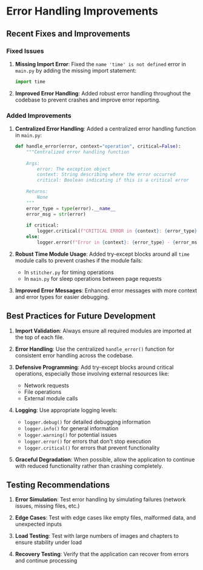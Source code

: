 # Error Handling Improvements

## Recent Fixes and Improvements

### Fixed Issues

1. **Missing Import Error**: Fixed the `name 'time' is not defined` error in `main.py` by adding the missing import statement:
   ```python
   import time
   ```

2. **Improved Error Handling**: Added robust error handling throughout the codebase to prevent crashes and improve error reporting.

### Added Improvements

1. **Centralized Error Handling**: Added a centralized error handling function in `main.py`:
   ```python
   def handle_error(error, context="operation", critical=False):
       """Centralized error handling function
       
       Args:
           error: The exception object
           context: String describing where the error occurred
           critical: Boolean indicating if this is a critical error
           
       Returns:
           None
       """
       error_type = type(error).__name__
       error_msg = str(error)
       
       if critical:
           logger.critical(f"CRITICAL ERROR in {context}: {error_type} - {error_msg}")
       else:
           logger.error(f"Error in {context}: {error_type} - {error_msg}")
   ```

2. **Robust Time Module Usage**: Added try-except blocks around all `time` module calls to prevent crashes if the module fails:
   - In `stitcher.py` for timing operations
   - In `main.py` for sleep operations between page requests

3. **Improved Error Messages**: Enhanced error messages with more context and error types for easier debugging.

## Best Practices for Future Development

1. **Import Validation**: Always ensure all required modules are imported at the top of each file.

2. **Error Handling**: Use the centralized `handle_error()` function for consistent error handling across the codebase.

3. **Defensive Programming**: Add try-except blocks around critical operations, especially those involving external resources like:
   - Network requests
   - File operations
   - External module calls

4. **Logging**: Use appropriate logging levels:
   - `logger.debug()` for detailed debugging information
   - `logger.info()` for general information
   - `logger.warning()` for potential issues
   - `logger.error()` for errors that don't stop execution
   - `logger.critical()` for errors that prevent functionality

5. **Graceful Degradation**: When possible, allow the application to continue with reduced functionality rather than crashing completely.

## Testing Recommendations

1. **Error Simulation**: Test error handling by simulating failures (network issues, missing files, etc.)

2. **Edge Cases**: Test with edge cases like empty files, malformed data, and unexpected inputs

3. **Load Testing**: Test with large numbers of images and chapters to ensure stability under load

4. **Recovery Testing**: Verify that the application can recover from errors and continue processing